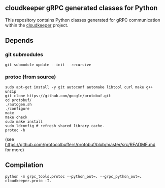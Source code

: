 ## cloudkeeper gRPC generated classes for Python

This repository contains Python classes generated for gRPC communication within the [cloudkeeper](https://github.com/the-cloudkeeper-project/cloudkeeper) project.

## Depends
### git submodules
```
git submodule update --init --recursive
```

### protoc (from source)
```
sudo apt-get install -y git autoconf automake libtool curl make g++ unzip
git clone https://github.com/google/protobuf.git
cd protobuf/
./autogen.sh
./configure
make
make check
sudo make install
sudo ldconfig # refresh shared library cache.
protoc -h
```

(see https://github.com/protocolbuffers/protobuf/blob/master/src/README.md for more)

## Compilation
```
python -m grpc_tools.protoc --python_out=. --grpc_python_out=. cloudkeeper.proto -I.
```
